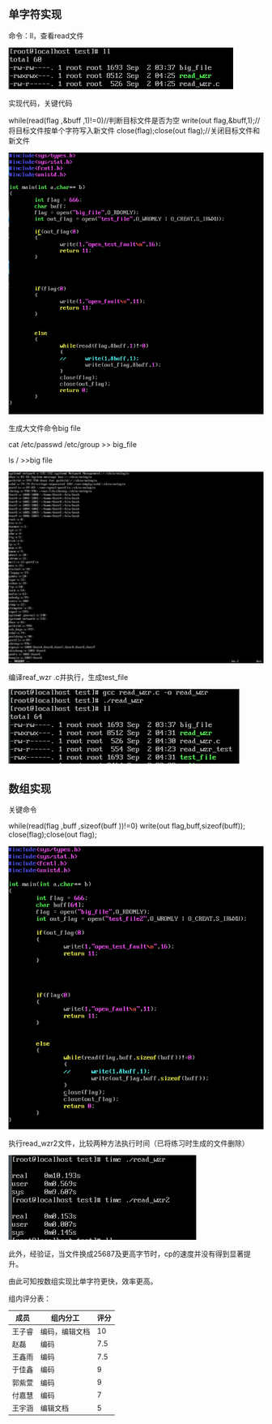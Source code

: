 ## 单字符实现

命令：ll，查看read文件

![1](1.png)

实现代码，关键代码

while(read(flag ,&buff ,1)!=0)//判断目标文件是否为空
write(out flag,&buff,1);//将目标文件按单个字符写入新文件
close(flag);close(out flag);//关闭目标文件和新文件

 ![2](2.png)

生成大文件命令big file

cat /etc/passwd /etc/group >> big_file

ls / >>big file

![3](3.png)

编译reaf_wzr .c并执行，生成test_file

![4](4.png)

## 数组实现

关键命令

while(read(flag ,buff ,sizeof(buff ))!=0)
write(out flag,buff,sizeof(buff));
close(flag);close(out flag);

![a](a.png)

执行read_wzr2文件，比较两种方法执行时间（已将练习时生成的文件删除）

![b](b.png)

此外，经验证，当文件换成25687及更高字节时，cp的速度并没有得到显著提升。

由此可知按数组实现比单字符更快，效率更高。



组内评分表：

| 成员   | 组内分工       | 评分 |
| ------ | -------------- | ---- |
| 王子睿 | 编码，编辑文档 | 10   |
| 赵磊   | 编码           | 7.5  |
| 王鑫雨 | 编码           | 7.5  |
| 于佳鑫 | 编码           | 9    |
| 郭紫萱 | 编码           | 9    |
| 付嘉慧 | 编码           | 7    |
| 王宇涵 | 编辑文档       | 5    |

